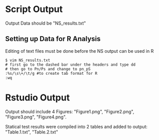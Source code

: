 # Script Output 
Output Data should be "NS_results.txt"
## Setting up Data for R Analysis
Editing of text files must be done before the NS output can be used in R
```
$ vim NS_results.txt
# first go to the dashed bar under the headers and type dd
# then go to Pn/Ps and change to pn_pS
:%s/\s\+/\t/g #to create tab format for R
:wq
```
# Rstudio Output 
Output should include 4 Figures: "Figure1.png", "Figure2.png", "Figure3.png", "Figure4.png".

Statical test results were compiled into 2 tables and added to output: "Table.1.txt", "Table.2.txt"
